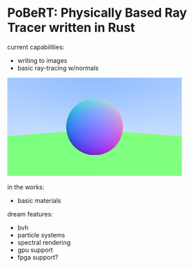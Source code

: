 # PoBeRT: Physically Based Ray Tracer written in Rust

current capabilities: 
- writing to images
- basic ray-tracing w/normals

![Ray tracing parity uptil section 7](/ray_normals_spheres.png)

in the works:
- basic materials

dream features:
- bvh
- particle systems
- spectral rendering
- gpu support
- fpga support?